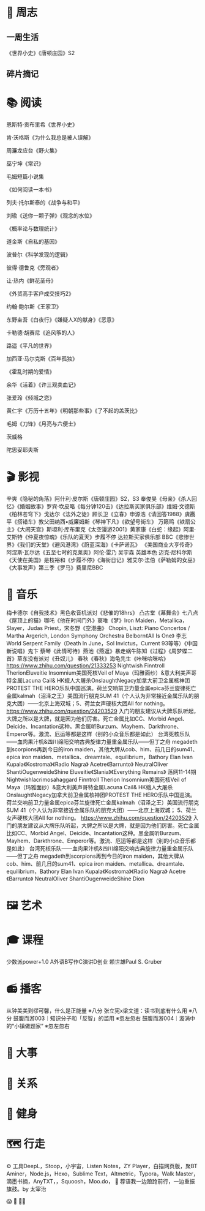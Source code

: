 # 🍅 周志

##  一周生活

《世界小史》《唐顿庄园》S2 

## 碎片摘记  

# 📚 阅读

恩斯特·贡布里希《世界小史》


 肯·沃格斯《为什么我总是被人误解》 

周濂龙应台《野火集》

巫宁坤《常识》

毛姆短篇小说集

《如何阅读一本书》

列夫·托尔斯泰的《战争与和平》

刘瑜《送你一颗子弹》《观念的水位》 

《概率论与数理统计》

道金斯《自私的基因》

波普尔《科学发现的逻辑》

彼得·德鲁克《旁观者》

让·热内《鲜花圣母》

《外贸高手客户成交技巧2》

约翰·鲍尔斯《王家卫》

东野圭吾《白夜行》《嫌疑人X的献身》《恶意》

卡勒德·胡赛尼《追风筝的人》

路遥《平凡的世界》

加西亚·马尔克斯《百年孤独》

《霍乱时期的爱情》

余华《活着》《许三观卖血记》

张爱玲《倾城之恋》

 黄仁宇《万历十五年》《明朝那些事》《了不起的盖茨比》

毛姆《刀锋》《月亮与六便士》 

茨威格

陀思妥耶夫斯



# 🎬 影视

 辛爽《隐秘的角落》阿什利·皮尔斯《唐顿庄园》S2，S3 奉俊昊《母亲》《杀人回忆》《婚姻故事》罗宾·坎皮略《每分钟120击》《达拉斯买家俱乐部》维姆·文德斯《柏林苍穹下》戈达尔《法外之徒》顾长卫《立春》申源浩《请回答1988》虞戡平《搭错车》教父田纳西•威廉姆斯《琴神下凡》《欲望号街车》 万籁鸣《铁扇公主》《大闹天宫》斯坦利·库布里克《太空漫游2001》黄家康《白蛇：缘起》阿里·艾斯特《仲夏夜惊魂》《乐队的夏天》步履不停 达拉斯买家俱乐部 BBC《悲惨世界》《我们的天堂》《避风港湾》《蔚蓝深海》《卡萨诺瓦》 《美国商业大亨传奇》 阿涅斯·瓦尔达《五至七时的克莱奥》阿伦·雷乃 吴宇森 英雄本色 迈克·尼科尔斯《天使在美国》是枝裕和《步履不停》《海街日记》雅艾尔·法伯《萨勒姆的女巫》 《大事发声》第三季《罗马》费里尼BBC 

# 🎵 音乐

  梅卡德尔《自我技术》黑色收音机派对《悲催的18hrs》 凸古堂《幕舞会》七八点《屋顶上的猫》哪吒《他在时间门外》窦唯《梦》lron Maiden，Metallica，Slayer，Judas Priest，宋冬野《空港曲》 Chopin, Liszt: Piano Concertos / Martha Argerich, London Symphony Orchestra Belborn《All Is One》 李志World Serpent Family（Death In June，Sol Invictus，Current 93等等）《中国新说唱》鬼卞 蔡琴《此情可待》燕池《燕返》暴走蜗牛陈知《过程》《周梦蝶二首》草东没有派对《丑奴儿》 春秋《春秋》海龟先生《咔咪哈咪哈》 https://www.zhihu.com/question/21333253 Nightwish Finntroll TherionEluveitie Insomnium美国死核Veil of Maya（玛雅面纱）&意大利美声哥特金属Lacuna Cail& HK蛾人大屠杀OnslaughtNegacy加拿大前卫金属核神团PROTEST THE HERO乐队中国巡演。荷兰交响前卫力量金属epica芬兰旋律死亡金属kalmah（沼泽之王）美国流行朋克SUM 41（个人认为非常接近金属乐队的朋克大团）——北京上海双城；5、荷兰女声硬核大团All for nothing。 https://www.zhihu.com/question/24203529 入门的朋友建议从大牌乐队听起，大牌之所以是大牌，就是因为他们厉害。死亡金属比如CC、Morbid Angel、Deicide、Incantation这种。黑金属听Burzum、Mayhem、Darkthrone、Emperor等。激流、厄运等都是这样（别的小众音乐都是如此）  台湾死核乐队——血肉果汁机&四川绵阳交响古典旋律力量重金属乐队——但丁之舟 megadeth到scorpions再到今日的iron maiden，其他大牌从cob、him、前几日的sum41、epica iron maiden、metallica、dreamtale、equilibrium，Bathory Elan  Ivan Kupala《Kostroma》《Radio Nagra》 Acetre《Barrunto》   NeutralOliver ShantiOugenweideShine Eluveitie《Slania》《Everything Remains》 落网11-14期 Nightwishlacrimosahaggard Finntroll Therion  Insomnium美国死核Veil of Maya（玛雅面纱）&意大利美声哥特金属Lacuna Cail& HK蛾人大屠杀OnslaughtNegacy加拿大前卫金属核神团PROTEST THE HERO乐队中国巡演。荷兰交响前卫力量金属epica芬兰旋律死亡金属kalmah（沼泽之王）美国流行朋克SUM 41（个人认为非常接近金属乐队的朋克大团）——北京上海双城； 5、荷兰女声硬核大团All for nothing。 https://www.zhihu.com/question/24203529 入门的朋友建议从大牌乐队听起，大牌之所以是大牌，就是因为他们厉害。死亡金属比如CC、Morbid Angel、Deicide、Incantation这种。黑金属听Burzum、Mayhem、Darkthrone、Emperor等。激流、厄运等都是这样（别的小众音乐都是如此）  台湾死核乐队——血肉果汁机&四川绵阳交响古典旋律力量重金属乐队——但丁之舟 megadeth到scorpions再到今日的iron maiden，其他大牌从cob、him、前几日的sum41、epica iron maiden、metallica、dreamtale、equilibrium，Bathory Elan Ivan Kupala《Kostroma》《Radio Nagra》 Acetre《Barrunto》 NeutralOliver ShantiOugenweideShine Dion 

# 🖼️ 艺术 

# 🎓 课程

少数派power+1.0 A外语B写作C演讲D创业 赖世雄Paul S. Gruber 

# 📻 播客

从钟美美到缪可馨，什么是正能量 ※八分 张立宪x梁文道：读书到底有什么用 ※八分 鼓腹而游003｜知识分子和「反智」的滥用 ※忽左忽右 鼓腹而游004｜漩涡中的“小镇做题家” ※忽左忽右

#  📰 大事 

# 🤝 关系 

# 🏃 健身

#  🗺️ 行走 

⚙️ 工具DeepL，Stoop，小宇宙，Listen Notes，ZY Player，白描网页版，聚BT Aminer，Node.js，Hexo，Sublime Text，Altmetric，Typora，Walk Master，滴墨书摘，AnyTXT，，Squoosh，Moo.do， 💬 荐语我一边踉跄前行，一边重振旗鼓。by 太宰治   



😱 🦄 🌈🧙  
